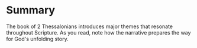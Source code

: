 # Summary

The book of 2 Thessalonians introduces major themes that resonate throughout Scripture. As you read, note how the narrative prepares the way for God's unfolding story.

